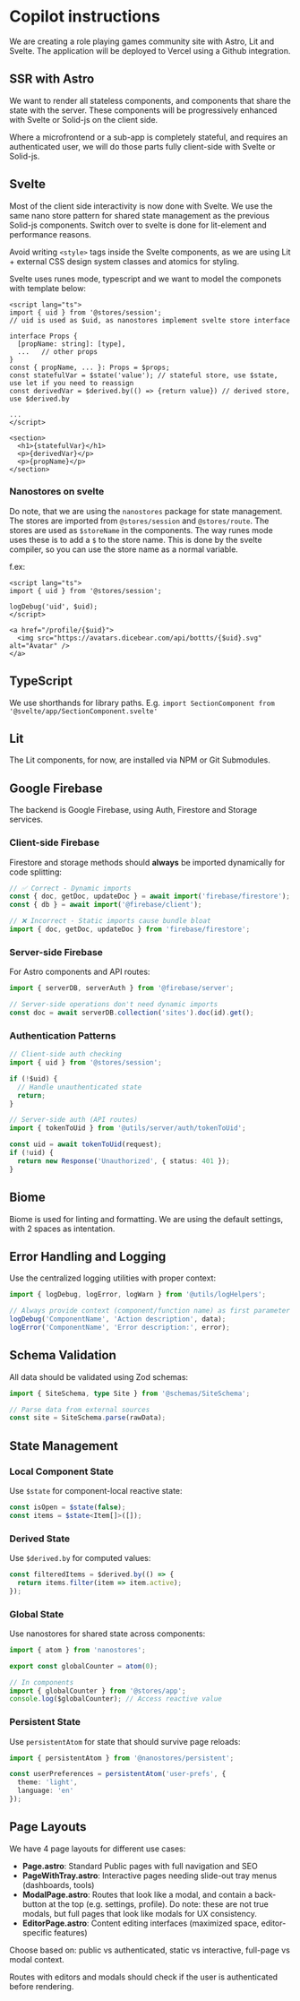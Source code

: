 # Copilot instructions

We are creating a role playing games community site with Astro, Lit and Svelte. The application
will be deployed to Vercel using a Github integration.

## SSR with Astro

We want to render all stateless components, and components that share the state with the server. These
components will be progressively enhanced with Svelte or Solid-js on the client side.

Where a microfrontend or a sub-app is completely stateful, and requires an authenticated user, we will
do those parts fully client-side with Svelte or Solid-js.

## Svelte 

Most of the client side interactivity is now done with Svelte. We use the same nano store pattern for shared
state management as the previous Solid-js components. Switch over to svelte is done for lit-element and performance
reasons.

Avoid writing  `<style>` tags inside the Svelte components, as we are using Lit + external CSS design system classes
and atomics for styling.

Svelte uses runes mode, typescript and we want to model the componets with template below:
```
<script lang="ts">
import { uid } from '@stores/session';
// uid is used as $uid, as nanostores implement svelte store interface

interface Props {
  [propName: string]: [type],
  ...   // other props
}
const { propName, ... }: Props = $props;
const statefulVar = $state('value'); // stateful store, use $state, use let if you need to reassign
const derivedVar = $derived.by(() => {return value}) // derived store, use $derived.by

...
</script>

<section>
  <h1>{statefulVar}</h1>
  <p>{derivedVar}</p>
  <p>{propName}</p>
</section>
```

### Nanostores on svelte

Do note, that we are using the `nanostores` package for state management. The stores are imported from
`@stores/session` and `@stores/route`. The stores are used as `$storeName` in the components. The way runes
mode uses these is to add a `$` to the store name. This is done by the svelte compiler, so you can use the
store name as a normal variable. 

f.ex:
```
<script lang="ts">
import { uid } from '@stores/session';

logDebug('uid', $uid);
</script>

<a href="/profile/{$uid}">
  <img src="https://avatars.dicebear.com/api/bottts/{$uid}.svg" alt="Avatar" />
</a>
```

## TypeScript

We use shorthands for library paths. E.g. `import SectionComponent from '@svelte/app/SectionComponent.svelte'`

## Lit

The Lit components, for now, are installed via NPM or Git Submodules. 

## Google Firebase

The backend is Google Firebase, using Auth, Firestore and Storage services.

### Client-side Firebase

Firestore and storage methods should **always** be imported dynamically for code splitting:

```ts
// ✅ Correct - Dynamic imports
const { doc, getDoc, updateDoc } = await import('firebase/firestore');
const { db } = await import('@firebase/client');

// ❌ Incorrect - Static imports cause bundle bloat
import { doc, getDoc, updateDoc } from 'firebase/firestore';
```

### Server-side Firebase

For Astro components and API routes:

```ts
import { serverDB, serverAuth } from '@firebase/server';

// Server-side operations don't need dynamic imports
const doc = await serverDB.collection('sites').doc(id).get();
```

### Authentication Patterns

```ts
// Client-side auth checking
import { uid } from '@stores/session';

if (!$uid) {
  // Handle unauthenticated state
  return;
}

// Server-side auth (API routes)
import { tokenToUid } from '@utils/server/auth/tokenToUid';

const uid = await tokenToUid(request);
if (!uid) {
  return new Response('Unauthorized', { status: 401 });
}
```

## Biome

Biome is used for linting and formatting. We are using the default settings, with 2 spaces as intentation.

## Error Handling and Logging

Use the centralized logging utilities with proper context:

```ts
import { logDebug, logError, logWarn } from '@utils/logHelpers';

// Always provide context (component/function name) as first parameter
logDebug('ComponentName', 'Action description', data);
logError('ComponentName', 'Error description:', error);
```

## Schema Validation

All data should be validated using Zod schemas:

```ts
import { SiteSchema, type Site } from '@schemas/SiteSchema';

// Parse data from external sources
const site = SiteSchema.parse(rawData);
```

## State Management

### Local Component State
Use `$state` for component-local reactive state:

```ts
const isOpen = $state(false);
const items = $state<Item[]>([]);
```

### Derived State
Use `$derived.by` for computed values:

```ts
const filteredItems = $derived.by(() => {
  return items.filter(item => item.active);
});
```

### Global State
Use nanostores for shared state across components:

```ts
import { atom } from 'nanostores';

export const globalCounter = atom(0);

// In components
import { globalCounter } from '@stores/app';
console.log($globalCounter); // Access reactive value
```

### Persistent State
Use `persistentAtom` for state that should survive page reloads:

```ts
import { persistentAtom } from '@nanostores/persistent';

const userPreferences = persistentAtom('user-prefs', {
  theme: 'light',
  language: 'en'
});
```

## Page Layouts

We have 4 page layouts for different use cases:

- **Page.astro**: Standard Public pages with full navigation and SEO
- **PageWithTray.astro**: Interactive pages needing slide-out tray menus (dashboards, tools)
- **ModalPage.astro**: Routes that look like a modal, and contain a back-button at the top (e.g. settings, profile). Do note: these are not true modals, but full pages that look like modals for UX consistency.
- **EditorPage.astro**: Content editing interfaces (maximized space, editor-specific features)

Choose based on: public vs authenticated, static vs interactive, full-page vs modal context.

Routes with editors and modals should check if the user is authenticated before rendering.